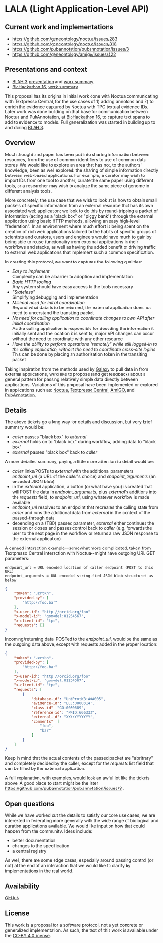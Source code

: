 
# LALA (Light Application-Level API)

## Current work and implementations

* https://github.com/geneontology/noctua/issues/283
* https://github.com/geneontology/noctua/issues/316
* https://github.com/pubannotation/pubannotation/issues/3
* https://github.com/geneontology/amigo/issues/422

## Presentations and context

- [BLAH 3](http://blah3.linkedannotation.org/) [presentation](https://docs.google.com/presentation/d/1-3HgoBmnu9p1Alt6myjfLUJIOojIgpskRFh47NjEd5A/edit?usp=sharing) and [work summary](https://docs.google.com/document/d/16DNkAO9YHKZmQjdVxq2B_ULYQDu7jjc0aciVKdTwX8w/edit?usp=sharing)
- [BioHackathon 16](http://2016.biohackathon.org/), [work summary](https://github.com/dbcls/bh16/wiki/Noctua#add-connections-with-external-markuppaper-annotation-resources-partial)

This proposal has its origins in initial work done with Noctua
communicating with Textpresso Central, for the use cases of 1) adding
annotons and 2) to enrich the evidence captured by Noctua with TPC
textual evidence IDs. Later work was done building on that base for
communication between Noctua and PubAnnotation,
at [BioHackathon 16](http://2016.biohackathon.org/), to capture text
spans to add to evidence to models. Full generalization was started in
building up to and during [BLAH 3](http://blah3.linkedannotation.org/).

## Overview

Much thought and paper has been put into sharing information between
resources, from the use of common identifiers to use of common data
stores. We would like to explore an area that has not, to the authors'
knowledge, been as well explored: the sharing of simple information
directly between web-based applications. For example, a curator may wish to
import IDs from one tool to another, curate the same paper using
different tools, or a researcher may wish to analyze the same piece of
genome in different analysis tools.

More concretely, the use case that we wish to look at is how to obtain
small packets of specific information from an external resource that
has its own associated web application; we look to do this by
round-tripping a packet of information (acting as a "black box" or
"piggy bank") through the external application using basic HTTP
methods, allowing an easy high-level "federation". In an environment
where much effort is being spent on the creation of rich web
applications tailored to the habits of specific groups of scientists
and curators, users and engineers would have much to gain by being
able to reuse functionality from external applications in their
workflows and stacks, as well as having the added benefit of driving
traffic to external web applications that implement such a common
specification.

In creating this protocol, we want to captures the following
qualities:

- _Easy to implement_ <br />
  Complexity can be a barrier to adoption and implementation
- _Basic HTTP tooling_ <br />
  Any system should have easy access to the tools necessary
- _"Stateless"_ <br />
  Simplifying debugging and implementation
- _Minimal need for initial coordination_ <br />
  Beyond what data is to be returned, the external application does not need to understand the transiting packet
- _No need for calling application to coordinate changes to own API after initial coordination_ <br />
  As the calling application is responsible for decoding the information it initially sent and the location it is sent to, major API changes can occur without the need to coordinate with any other resource
- _Have the ability to perform operations "remotely" while still logged-in to the calling application, without the need to coordinate cross-site logins_ <br />
  This can be done by placing an authorization token in the transiting packet

Taking inspiration from the methods used
by [Galaxy](http://galaxyproject.org/) to pull data in from external
applications, we'd like to propose (and get feedback) about a general
pattern for passing relatively simple data directly between
applications. Variations of this proposal have been implemented or
explored in applications such
as:
[Noctua](http://noctua.berkeleybop.org/),
[Textpresso Central](), [AmiGO](http://amigo.geneontology.org),
and [PubAnnotation](http://pubannotation.org/).

## Details

The above tickets go a long way for details and discussion, but very
brief summary would be:

- *caller* passes "black box" to *external*
- *external* holds on to "black box" during workflow, adding data to "black box"
- *external* passes "black box" back to *caller*

A more detailed summary, paying a little more attention to detail
would be:

- *caller* links/POSTs to *external* with the additional parameters *endpoint\_url* (a URL of the *caller*'s choice) and *endpoint\_arguments* (an encoded JSON blob)
- in the *external* application, a button (or what have you) is created that will POST the data in *endpoint\_arguments*, plus *external*'s additions into the *requests* field, to *endpoint\_url*, using whatever workflow is made available
- *endpoint\_url* resolves to an endpoint that recreates the calling state from *caller* and runs the additional data from *external* in the context of the passed-through data
- depending on a (TBD) passed parameter, *external* either continues the session or closes and passes control back to *caller* (e.g. forwards the user to the next page in the workflow or returns a raw JSON response to the external application)

A canned interaction example--somewhat more complicated, taken from Textpresso Central interaction with Noctua--might have outgoing URL GET parameters:

```
endpoint_url = ​URL encoded location of caller endpoint (POST to this URL)
endpoint_arguments = ​URL encoded stringified JSON blob structured as below
```

```json
{
    "token": "uzrtkn",
    "provided-by": [
        "http://foo.bar"
    ],
    "x-user-id": "http://orcid.org/foo",
    "x-model-id": "gomodel:01234567",
    "x-client-id": "tpc",
    "requests": []
}
```

Incoming/returning data, POSTed to the *endpoint\_url*, would be the same as the outgoing data above, except with requests added in the proper location:

```json
{
    "token": "uzrtkn",
    "provided-by": [
        "http://foo.bar"
    ],
    "x-user-id": "http://orcid.org/foo",
    "x-model-id": "gomodel:01234567",
    "x-client-id": "tpc",
    "requests": [
        {
            "database-id": "UniProtKB:A0A005",
            "evidence-id": "ECO:0000314",
            "class-id": "GO:0050689",
            "reference-id": "PMID:666333",
            "external-id": "XXX:YYYYYYY",
            "comments": [
                "foo",
                "bar"
            ]
        }
    ]
}
```

Keep in mind that the actual contents of the passed packet are
"abritrary" and completely decided by the caller, except for the
*requests* list field that can be filled by the external application.

A full explanation, with examples, would look an awful lot like the
tickets above. A good place to start might be the later https://github.com/pubannotation/pubannotation/issues/3 .

## Open questions

While we have worked out the details to satisfy our core use cases, we
are interested in federating more generally with the wide range of
biological and curation applications available. We would like input on how that could happen from the community. Ideas include:

- better documentation
- changes to the specification
- a central registry

As well, there are some edge cases, especially around passing control
(or not) at the end of an interaction that we would like to clarify by
implementations in the real world.

## Availability

[GitHub](https://github.com/kltm/lala)

## License 

This work is a proposal for a software protocol, not a yet concrete or
generalized implementation. As such, the text of this work is
available under the
[CC-BY 4.0 license](https://github.com/kltm/lala/blob/master/LICENSE).
